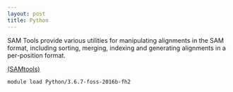 ```yaml
---
layout: post
title: Python
---
```

SAM Tools provide various utilities for manipulating alignments in the SAM format, 
 including sorting, merging, indexing and generating alignments in a per-position format.

[(SAMtools)](http://www.htslib.org/)


```
module load Python/3.6.7-foss-2016b-fh2
```
